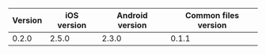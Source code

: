 | Version | iOS version | Android version | Common files version |
|---------|-------------|-----------------|----------------------|
| 0.2.0   | 2.5.0       | 2.3.0           | 0.1.1                |